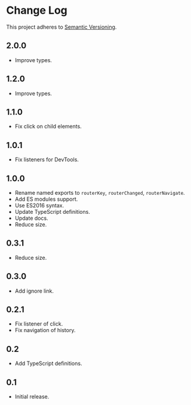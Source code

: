 # Change Log
This project adheres to [Semantic Versioning](http://semver.org/).

## 2.0.0
* Improve types.

## 1.2.0
* Improve types.

## 1.1.0
* Fix click on child elements.

## 1.0.1
* Fix listeners for DevTools.

## 1.0.0
* Rename named exports to `routerKey`, `routerChanged`, `routerNavigate`.
* Add ES modules support.
* Use ES2016 syntax.
* Update TypeScript definitions.
* Update docs.
* Reduce size.

## 0.3.1
* Reduce size.

## 0.3.0
* Add ignore link.

## 0.2.1
* Fix listener of click.
* Fix navigation of history.

## 0.2
* Add TypeScript definitions.

## 0.1
* Initial release.

